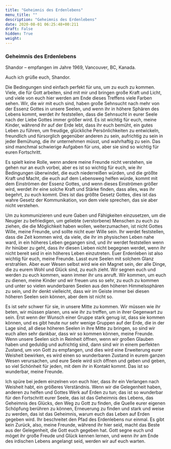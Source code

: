 ```yaml
---
title: "Geheimnis des Erdenlebens"
menu_title: ""
description: "Geheimnis des Erdenlebens"
date: 2020-08-01 06:25:48+00:211
draft: False
hidden: True
weight:
---
```

### Geheimnis des Erdenlebens

Shandor – empfangen im Jahre 1969, Vancouver, BC, Kanada.

Auch ich grüße euch, Shandor.  

Die Bedingungen sind einfach perfekt für uns, um zu euch zu kommen. Viele, die für Gott arbeiten, sind mit mir und bringen große Kraft und Licht, und viele von euch hier werden am Ende dieses Treffens viele Farben sehen. Wir, die wir mit euch sind, haben große Sehnsucht nach mehr von der Essenz Gottes in unsere Seelen, und wenn ihr in höhere Sphären des Lebens kommt, werdet ihr feststellen, dass die Sehnsucht in eurer Seele nach der Liebe Gottes immer größer wird. Es ist wichtig für euch, meine Kinder, während ihr auf der Erde lebt, dass ihr euch bemüht, ein gutes Leben zu führen, um freudige, glückliche Persönlichkeiten zu entwickeln, freundlich und fürsorglich gegenüber anderen zu sein, aufrichtig zu sein in jeder Bemühung, die ihr unternehmen müsst, und wahrhaftig zu sein. Das sind manchmal schwierige Aufgaben für uns, aber sie sind so wichtig für euren Fortschritt.  

Es spielt keine Rolle, wenn andere meine Freunde nicht verstehen, sie gehen nur an euch vorbei, aber es ist so wichtig für euch, wie ihr Bedingungen überwindet, die euch niederreißen würden, und die größte Kraft und Macht, die euch auf dem Lebensweg helfen würde, kommt mit dem Einströmen der Essenz Gottes, und wenn dieses Einströmen größer wird, werdet ihr eine solche Kraft und Stärke finden, dass alles, was ihr begehrt, zu euch kommt.  Dies ist das größte Gesetz Gottes, dies ist das wahre Gesetz der Kommunikation, von dem viele sprechen, das sie aber nicht verstehen.

Um zu kommunizieren und eure Gaben und Fähigkeiten einzusetzen, um die Neugier zu befriedigen, um geliebte (verstorbene) Menschen zu euch zu ziehen, die die Möglichkeit haben wollen, weiterzumachen, ist nicht Gottes Wille, meine Freunde, und sollte nicht euer Wille sein. Ihr werdet feststellen, dass die Zeit kommen wird, da viele, die ihr im physischen Leben nahe ward, in ein höheres Leben gegangen sind, und ihr werdet feststellen wenn ihr hinüber zu geht, dass ihr diesen Lieben nicht begegnen werdet, wenn ihr nicht bereit seid in ein höheres Leben einzutreten. Euer Erdenleben ist also wichtig für euch, meine Freunde. Lasst eure Seelen mit solchem Glanz erstrahlen. Aber euer Wesen selbst wird wie ein Magnet sein, der alle Dinge, die zu eurem Wohl und Glück sind, zu euch zieht. Wir segnen euch und werden zu euch kommen, wann immer ihr uns anruft. Wir kommen, um euch zu dienen, meine Kinder und wir freuen uns so sehr, zu euch zu kommen und unter so vielen wunderbaren Seelen aus den höheren Himmelssphären zu sein, und ihr denkt vielleicht, dass wir im Geiste immer bei diesen höheren Seelen sein können, aber dem ist nicht so.  

Es ist sehr schwer für sie, in unsere Mitte zu kommen. Wir müssen wie ihr beten, wir müssen planen, uns wie ihr zu treffen, um in ihrer Gegenwart zu sein. Erst wenn der Wunsch einer Gruppe stark genug ist, dass sie kommen können, und es gibt heute nur sehr wenige Gruppen auf der Erde, die in der Lage sind, all diese höheren Seelen in ihre Mitte zu bringen, so sind wir euch allen sehr dankbar, dass wir so kommen können, meine Freunde. Wenn unsere Seelen sich in Reinheit öffnen, wenn wir großen Glauben haben und geduldig und aufrichtig sind, dann sind wir in einem perfekten Zustand, um von Gott zu empfangen, und dies wird eine Erweiterung eurer Weisheit bewirken, es wird einen so wunderbaren Zustand in eurem ganzen Wesen verursachen, und eure Seele wird sich öffnen und geben und geben, so viel Schönheit für jeden, mit dem ihr in Kontakt kommt. Das ist so wunderbar, meine Freunde.  

Ich spüre bei jedem einzelnen von euch hier, dass ihr ein Verlangen nach Weisheit habt, ein größeres Verständnis. Wenn wir die Gelegenheit haben, anderen zu helfen und Gottes Werk auf Erden zu tun; das ist so wunderbar für den Fortschritt eurer Seele, das ist das Geheimnis des Lebens, das Geheimnis des Glücks, den Weg zu Gott zu finden, die Quelle eurer eigenen Schöpfung berühren zu können, Erneuerung zu finden und stark und weise zu werden, das ist das Geheimnis, warum euch das Leben auf Erden gegeben wird. Ihr beschreitet den Pfad des Erdenlebens nur einmal. Es gibt kein Zurück, also, meine Freunde, während ihr hier seid, macht das Beste aus der Gelegenheit, die Gott euch gegeben hat. Gott segne euch und möget ihr große Freude und Glück kennen lernen, und wenn ihr am Ende des irdischen Lebens angelangt seid, werden wir auf euch warten.
